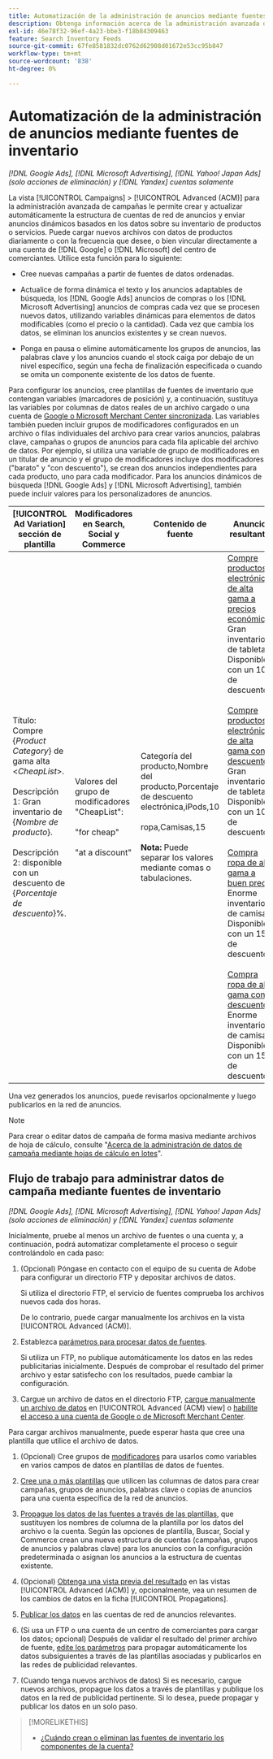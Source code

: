```yaml
---
title: Automatización de la administración de anuncios mediante fuentes de inventario
description: Obtenga información acerca de la administración avanzada de campañas, que le permite administrar automáticamente la estructura de cuentas y enviar anuncios dinámicos basados en los datos sobre el inventario de productos o servicios.
exl-id: 46e78f32-96ef-4a23-bbe3-f18b84309463
feature: Search Inventory Feeds
source-git-commit: 67fe8581832dc0762d62908d01672e53cc95b847
workflow-type: tm+mt
source-wordcount: '838'
ht-degree: 0%

---
```


# Automatización de la administración de anuncios mediante fuentes de inventario

*[!DNL Google Ads], [!DNL Microsoft Advertising], [!DNL Yahoo! Japan Ads] (solo acciones de eliminación) y [!DNL Yandex] cuentas solamente*

La vista [!UICONTROL Campaigns] > [!UICONTROL Advanced (ACM)] para la administración avanzada de campañas le permite crear y actualizar automáticamente la estructura de cuentas de red de anuncios y enviar anuncios dinámicos basados en los datos sobre su inventario de productos o servicios. Puede cargar nuevos archivos con datos de productos diariamente o con la frecuencia que desee, o bien vincular directamente a una cuenta de [!DNL Google] o [!DNL Microsoft] del centro de comerciantes. Utilice esta función para lo siguiente:

* Cree nuevas campañas a partir de fuentes de datos ordenadas.

* Actualice de forma dinámica el texto y los anuncios adaptables de búsqueda, los [!DNL Google Ads] anuncios de compras o los [!DNL Microsoft Advertising] anuncios de compras cada vez que se procesen nuevos datos, utilizando variables dinámicas para elementos de datos modificables (como el precio o la cantidad). Cada vez que cambia los datos, se eliminan los anuncios existentes y se crean nuevos.

* Ponga en pausa o elimine automáticamente los grupos de anuncios, las palabras clave y los anuncios cuando el stock caiga por debajo de un nivel específico, según una fecha de finalización especificada o cuando se omita un componente existente de los datos de fuente.

Para configurar los anuncios, cree plantillas de fuentes de inventario que contengan variables (marcadores de posición) y, a continuación, sustituya las variables por columnas de datos reales de un archivo cargado o una cuenta de [Google o Microsoft Merchant Center sincronizada](/help/search-social-commerce/campaign-management/accounts/merchant-account-manage.md). Las variables también pueden incluir grupos de modificadores configurados en un archivo o filas individuales del archivo para crear varios anuncios, palabras clave, campañas o grupos de anuncios para cada fila aplicable del archivo de datos. Por ejemplo, si utiliza una variable de grupo de modificadores en un titular de anuncio y el grupo de modificadores incluye dos modificadores (&quot;barato&quot; y &quot;con descuento&quot;), se crean dos anuncios independientes para cada producto, uno para cada modificador. Para los anuncios dinámicos de búsqueda [!DNL Google Ads] y [!DNL Microsoft Advertising], también puede incluir valores para los personalizadores de anuncios.

| [!UICONTROL Ad Variation] sección de plantilla | Modificadores en Search, Social y Commerce | Contenido de fuente | Anuncios resultantes |
|----|----|----|----|
| Título: Compre \{<i>Product Category</i>\} de gama alta &lt;<i>CheapList</i>>.<br><br>Descripción 1: Gran inventario de \{<i>Nombre de producto</i>\}.<br><br>Descripción 2: disponible con un descuento de \{<i>Porcentaje de descuento</i>\}%. | Valores del grupo de modificadores &quot;CheapList&quot;:<br><br>&quot;for cheap&quot;<br><br>&quot;at a discount&quot; | Categoría del producto,Nombre del producto,Porcentaje de descuento<br>electrónica,iPods,10<br><br>ropa,Camisas,15<br><br><b>Nota:</b> Puede separar los valores mediante comas o tabulaciones. | <u>Compre productos electrónicos de alta gama a precios económicos.</u><br>Gran inventario de tabletas. Disponible con un 10% de descuento.<br><br><u>Compre productos electrónicos de alta gama con descuento.</u><br>Gran inventario de tabletas. Disponible con un 10% de descuento.<br><br><u>Compra ropa de alta gama a buen precio.</u><br>Enorme inventario de camisas. Disponible con un 15% de descuento.<br><br><u>Compra ropa de alta gama con descuento.</u><br>Enorme inventario de camisas. Disponible con un 15% de descuento. |

Una vez generados los anuncios, puede revisarlos opcionalmente y luego publicarlos en la red de anuncios.

>[!NOTE]
>Para crear o editar datos de campaña de forma masiva mediante archivos de hoja de cálculo, consulte &quot;[Acerca de la administración de datos de campaña mediante hojas de cálculo en lotes](/help/search-social-commerce/campaign-management/bulksheets/bulksheet-about.md)&quot;.

## Flujo de trabajo para administrar datos de campaña mediante fuentes de inventario

*[!DNL Google Ads], [!DNL Microsoft Advertising], [!DNL Yahoo! Japan Ads] (solo acciones de eliminación) y [!DNL Yandex] cuentas solamente*

Inicialmente, pruebe al menos un archivo de fuentes o una cuenta y, a continuación, podrá automatizar completamente el proceso o seguir controlándolo en cada paso:

1. (Opcional) Póngase en contacto con el equipo de su cuenta de Adobe para configurar un directorio FTP y depositar archivos de datos.

   Si utiliza el directorio FTP, el servicio de fuentes comprueba los archivos nuevos cada dos horas.

   De lo contrario, puede cargar manualmente los archivos en la vista [!UICONTROL Advanced (ACM)].

1. Establezca [parámetros para procesar datos de fuentes](feed-settings-manage.md#feed-data-settings).

   Si utiliza un FTP, no publique automáticamente los datos en las redes publicitarias inicialmente. Después de comprobar el resultado del primer archivo y estar satisfecho con los resultados, puede cambiar la configuración.

1. Cargue un archivo de datos en el directorio FTP, [cargue manualmente un archivo de datos](feed-files-manage.md) en [!UICONTROL Advanced (ACM) view] o [habilite el acceso a una cuenta de Google o de Microsoft Merchant Center](/help/search-social-commerce/campaign-management/accounts/merchant-account-manage.md).

Para cargar archivos manualmente, puede esperar hasta que cree una plantilla que utilice el archivo de datos.

1. (Opcional) Cree grupos de [modificadores](modifiers-manage.md) para usarlos como variables en varios campos de datos en plantillas de datos de fuentes.

1. [Cree una o más plantillas](ad-templates/ad-template-manage.md) que utilicen las columnas de datos para crear campañas, grupos de anuncios, palabras clave o copias de anuncios para una cuenta específica de la red de anuncios.

1. [Propague los datos de las fuentes a través de las plantillas](feed-data-propagate.md), que sustituyen los nombres de columna de la plantilla por los datos del archivo o la cuenta. Según las opciones de plantilla, Buscar, Social y Commerce crean una nueva estructura de cuentas (campañas, grupos de anuncios y palabras clave) para los anuncios con la configuración predeterminada o asignan los anuncios a la estructura de cuentas existente.

1. (Opcional) [Obtenga una vista previa del resultado](propagated-data-view.md) en las vistas [!UICONTROL Advanced (ACM)] y, opcionalmente, vea un resumen de los cambios de datos en la ficha [!UICONTROL Propagations].

1. [Publicar los datos](propagated-data-post.md) en las cuentas de red de anuncios relevantes.

1. (Si usa un FTP o una cuenta de un centro de comerciantes para cargar los datos; opcional) Después de validar el resultado del primer archivo de fuente, [edite los parámetros](feed-settings-manage.md#feed-data-settings) para propagar automáticamente los datos subsiguientes a través de las plantillas asociadas y publicarlos en las redes de publicidad relevantes.

1. (Cuando tenga nuevos archivos de datos) Si es necesario, cargue nuevos archivos, propague los datos a través de plantillas y publique los datos en la red de publicidad pertinente. Si lo desea, puede propagar y publicar los datos en un solo paso.

>[!MORELIKETHIS]
>
>* [¿Cuándo crean o eliminan las fuentes de inventario los componentes de la cuenta?](when-are-components-created-deleted.md)

